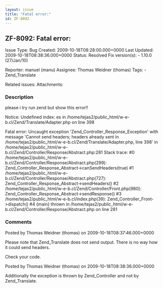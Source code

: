 ```yaml
---
layout: issue
title: "Fatal error:"
id: ZF-8092
---
```


ZF-8092: Fatal error:
---------------------

 Issue Type: Bug Created: 2009-10-18T08:28:00.000+0000 Last Updated: 2009-10-18T08:38:36.000+0000 Status: Resolved Fix version(s): - 1.10.0 (27/Jan/10)
 
 Reporter:  manuel (manu)  Assignee:  Thomas Weidner (thomas)  Tags: - Zend\_Translate
 
 Related issues: 
 Attachments: 
### Description

please i try run zend but show this error!!

Notice: Undefined index: es in /home/tejas2/public\_html/w-e-b.cl/Zend/Translate/Adapter.php on line 398

Fatal error: Uncaught exception 'Zend\_Controller\_Response\_Exception' with message 'Cannot send headers; headers already sent in /home/tejas2/public\_html/w-e-b.cl/Zend/Translate/Adapter.php, line 398' in /home/tejas2/public\_html/w-e-b.cl/Zend/Controller/Response/Abstract.php:281 Stack trace: #0 /home/tejas2/public\_html/w-e-b.cl/Zend/Controller/Response/Abstract.php(299): Zend\_Controller\_Response\_Abstract->canSendHeaders(true) #1 /home/tejas2/public\_html/w-e-b.cl/Zend/Controller/Response/Abstract.php(727): Zend\_Controller\_Response\_Abstract->sendHeaders() #2 /home/tejas2/public\_html/w-e-b.cl/Zend/Controller/Front.php(980): Zend\_Controller\_Response\_Abstract->sendResponse() #3 /home/tejas2/public\_html/w-e-b.cl/index.php(39): Zend\_Controller\_Front->dispatch() #4 {main} thrown in /home/tejas2/public\_html/w-e-b.cl/Zend/Controller/Response/Abstract.php on line 281

 

 

### Comments

Posted by Thomas Weidner (thomas) on 2009-10-18T08:37:46.000+0000

Please note that Zend\_Translate does not send output. There is no way how it could send headers.

Check your code.

 

 

Posted by Thomas Weidner (thomas) on 2009-10-18T08:38:36.000+0000

Additionally the exception is thrown by Zend\_Controller and not by Zend\_Translate.

 

 
